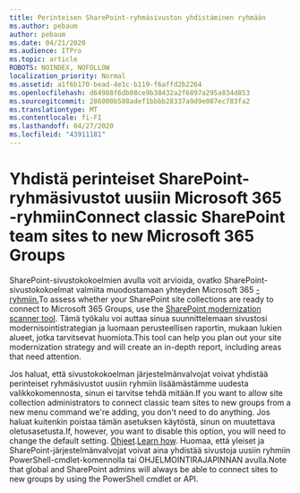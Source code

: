```yaml
---
title: Perinteisen SharePoint-ryhmäsivuston yhdistäminen ryhmään
ms.author: pebaum
author: pebaum
ms.date: 04/21/2020
ms.audience: ITPro
ms.topic: article
ROBOTS: NOINDEX, NOFOLLOW
localization_priority: Normal
ms.assetid: a1f6b170-bead-4e1c-b119-f6affd2b2264
ms.openlocfilehash: d64988f6db08ce9b38432a2f6897a295a834d853
ms.sourcegitcommit: 286000b588adef1bbbb28337a9d9e087ec783fa2
ms.translationtype: MT
ms.contentlocale: fi-FI
ms.lasthandoff: 04/27/2020
ms.locfileid: "43911181"
---
```

# <a name="connect-classic-sharepoint-team-sites-to-new-microsoft-365-groups"></a><span data-ttu-id="b85fc-102">Yhdistä perinteiset SharePoint-ryhmäsivustot uusiin Microsoft 365 -ryhmiin</span><span class="sxs-lookup"><span data-stu-id="b85fc-102">Connect classic SharePoint team sites to new Microsoft 365 Groups</span></span>

<span data-ttu-id="b85fc-103">SharePoint-sivustokokoelmien avulla voit arvioida, ovatko SharePoint-sivustokokoelmat valmiita muodostamaan yhteyden Microsoft 365 [-ryhmiin.](https://go.microsoft.com/fwlink/?linkid=873066)</span><span class="sxs-lookup"><span data-stu-id="b85fc-103">To assess whether your SharePoint site collections are ready to connect to Microsoft 365 Groups, use the [SharePoint modernization scanner tool](https://go.microsoft.com/fwlink/?linkid=873066).</span></span> <span data-ttu-id="b85fc-104">Tämä työkalu voi auttaa sinua suunnittelemaan sivustosi modernisointistrategian ja luomaan perusteellisen raportin, mukaan lukien alueet, jotka tarvitsevat huomiota.</span><span class="sxs-lookup"><span data-stu-id="b85fc-104">This tool can help you plan out your site modernization strategy and will create an in-depth report, including areas that need attention.</span></span>
  
<span data-ttu-id="b85fc-105">Jos haluat, että sivustokokoelman järjestelmänvalvojat voivat yhdistää perinteiset ryhmäsivustot uusiin ryhmiin lisäämästämme uudesta valikkokomennosta, sinun ei tarvitse tehdä mitään.</span><span class="sxs-lookup"><span data-stu-id="b85fc-105">If you want to allow site collection administrators to connect classic team sites to new groups from a new menu command we're adding, you don't need to do anything.</span></span> <span data-ttu-id="b85fc-106">Jos haluat kuitenkin poistaa tämän asetuksen käytöstä, sinun on muutettava oletusasetusta.</span><span class="sxs-lookup"><span data-stu-id="b85fc-106">If, however, you want to disable this option, you will need to change the default setting.</span></span> <span data-ttu-id="b85fc-107">[Ohjeet](https://go.microsoft.com/fwlink/?linkid=2004316).</span><span class="sxs-lookup"><span data-stu-id="b85fc-107">[Learn how](https://go.microsoft.com/fwlink/?linkid=2004316).</span></span> <span data-ttu-id="b85fc-108">Huomaa, että yleiset ja SharePoint-järjestelmänvalvojat voivat aina yhdistää sivustoja uusiin ryhmiin PowerShell-cmdlet-komennolla tai OHJELMOINTIRAJAPINNAN avulla.</span><span class="sxs-lookup"><span data-stu-id="b85fc-108">Note that global and SharePoint admins will always be able to connect sites to new groups by using the PowerShell cmdlet or API.</span></span>
  

